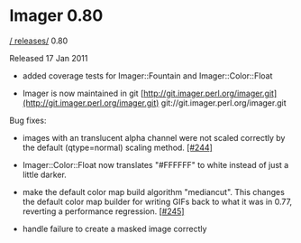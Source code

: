 # Imager 0.80

[ / ](..) [releases/](./) 0.80

Released 17 Jan 2011

 - added coverage tests for Imager::Fountain and Imager::Color::Float

 - Imager is now maintained in git [http://git.imager.perl.org/imager.git](http://git.imager.perl.org/imager.git) git://git.imager.perl.org/imager.git

Bug fixes:

 - images with an translucent alpha channel were not scaled correctly by the default (qtype=normal) scaling method. [[#244]](https://github.com/tonycoz/imager/issues/244)

 - Imager::Color::Float now translates "#FFFFFF" to white instead of just a little darker.

 - make the default color map build algorithm "mediancut". This changes the default color map builder for writing GIFs back to what it was in 0.77, reverting a performance regression. [[#245]](https://github.com/tonycoz/imager/issues/245)

 - handle failure to create a masked image correctly